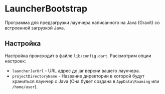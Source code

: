 # LauncherBootstrap
Программа для предзагрузки лаунчера написанного на Java (Gravit) со встроенной загрузкой Java.
## Настройка
Настройка происходит в файле `lib/config.dart`. Рассмотрим опции настроек:
- `launcherJarUrl` - URL адрес до jar версии вашего лаунчера.
- `projectDirectoryName` - Название директории в которой будут храниться лаунчер с Java (Она будет создана в `AppData\Roaming` или `/home/user`).